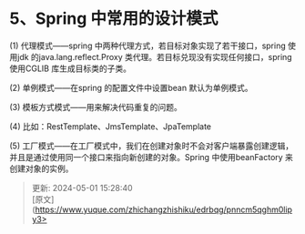 # 5、Spring 中常用的设计模式

(1) 代理模式——spring 中两种代理方式，若目标对象实现了若干接口，spring 使用jdk 的java.lang.reflect.Proxy 类代理。若目标兑现没有实现任何接口，spring 使用CGLIB 库生成目标类的子类。

(2) 单例模式——在spring 的配置文件中设置bean 默认为单例模式。



(3) 模板方式模式——用来解决代码重复的问题。



(4) 比如：RestTemplate、JmsTemplate、JpaTemplate



(5) 工厂模式——在工厂模式中，我们在创建对象时不会对客户端暴露创建逻辑，并且是通过使用同一个接口来指向新创建的对象。Spring 中使用beanFactory 来创建对象的实例。



> 更新: 2024-05-01 15:28:40  
> [原文](https://www.yuque.com/zhichangzhishiku/edrbqg/pnncm5qghm0lipy3>